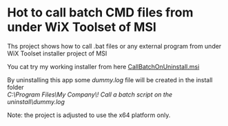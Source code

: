 # Hot to call batch CMD files from under WiX Toolset of MSI

Ths project shows how to call .bat files or any external program from under WiX Toolset installer project of MSI

You cat try my working installer from here [CallBatchOnUninstall.msi](https://github.com/it3xl/call_batch_from_wix_msi/blob/master/CallBatchOnUninstall/bin/Debug/CallBatchOnUninstall.msi)

By uninstalling this app some *dummy.log* file will be created in the install folder<br/>
*C:\Program Files\My Company\\! Call a batch script on the uninstall\dummy.log*

Note: the project is adjusted to use the x64 platform only.
